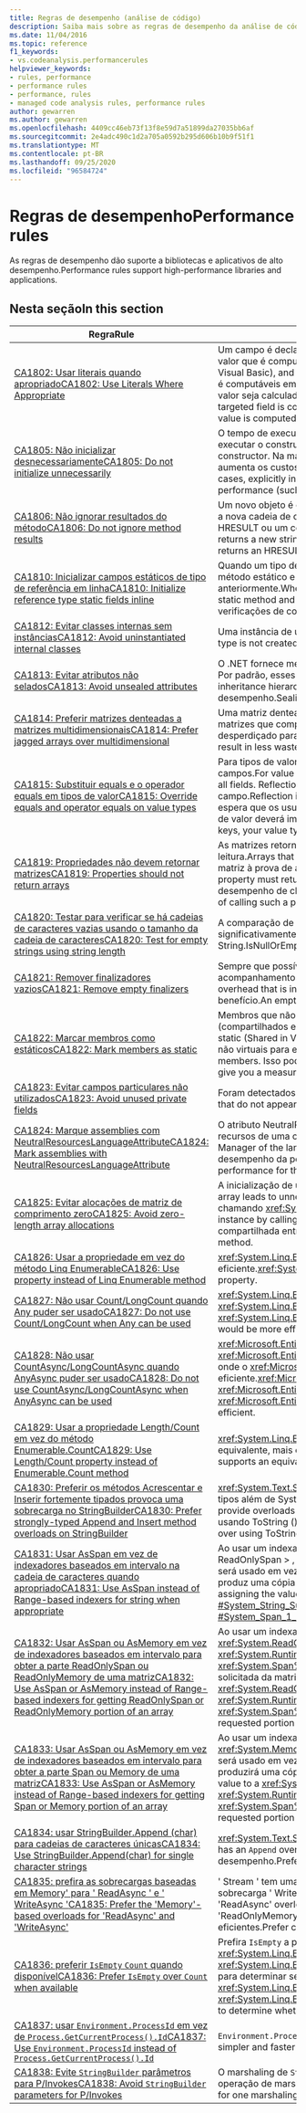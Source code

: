```yaml
---
title: Regras de desempenho (análise de código)
description: Saiba mais sobre as regras de desempenho da análise de código.
ms.date: 11/04/2016
ms.topic: reference
f1_keywords:
- vs.codeanalysis.performancerules
helpviewer_keywords:
- rules, performance
- performance rules
- performance, rules
- managed code analysis rules, performance rules
author: gewarren
ms.author: gewarren
ms.openlocfilehash: 4409cc46eb73f13f8e59d7a51899da27035bb6af
ms.sourcegitcommit: 2e4adc490c1d2a705a0592b295d606b10b9f51f1
ms.translationtype: MT
ms.contentlocale: pt-BR
ms.lasthandoff: 09/25/2020
ms.locfileid: "96584724"
---
```

# <a name="performance-rules"></a><span data-ttu-id="ed1ea-103">Regras de desempenho</span><span class="sxs-lookup"><span data-stu-id="ed1ea-103">Performance rules</span></span>

<span data-ttu-id="ed1ea-104">As regras de desempenho dão suporte a bibliotecas e aplicativos de alto desempenho.</span><span class="sxs-lookup"><span data-stu-id="ed1ea-104">Performance rules support high-performance libraries and applications.</span></span>

## <a name="in-this-section"></a><span data-ttu-id="ed1ea-105">Nesta seção</span><span class="sxs-lookup"><span data-stu-id="ed1ea-105">In this section</span></span>

| <span data-ttu-id="ed1ea-106">Regra</span><span class="sxs-lookup"><span data-stu-id="ed1ea-106">Rule</span></span> | <span data-ttu-id="ed1ea-107">Descrição</span><span class="sxs-lookup"><span data-stu-id="ed1ea-107">Description</span></span> |
| - | - |
| [<span data-ttu-id="ed1ea-108">CA1802: Usar literais quando apropriado</span><span class="sxs-lookup"><span data-stu-id="ed1ea-108">CA1802: Use Literals Where Appropriate</span></span>](ca1802.md) | <span data-ttu-id="ed1ea-109">Um campo é declarado estático e somente leitura (compartilhado e ReadOnly em Visual Basic) e é inicializado com um valor que é computáveis no momento da compilação.</span><span class="sxs-lookup"><span data-stu-id="ed1ea-109">A field is declared static and read-only (Shared and ReadOnly in Visual Basic), and is initialized with a value that is computable at compile time.</span></span> <span data-ttu-id="ed1ea-110">Como o valor atribuído ao campo de destino é computáveis em tempo de compilação, altere a declaração para um campo const (const no Visual Basic) para que o valor seja calculado em tempo de compilação em vez de em tempo de execução.</span><span class="sxs-lookup"><span data-stu-id="ed1ea-110">Because the value that is assigned to the targeted field is computable at compile time, change the declaration to a const (Const in Visual Basic) field so that the value is computed at compile time instead of at run time.</span></span> |
| [<span data-ttu-id="ed1ea-111">CA1805: Não inicializar desnecessariamente</span><span class="sxs-lookup"><span data-stu-id="ed1ea-111">CA1805: Do not initialize unnecessarily</span></span>](ca1805.md) | <span data-ttu-id="ed1ea-112">O tempo de execução do .NET inicializa todos os campos de tipos de referência para seus valores padrão antes de executar o construtor.</span><span class="sxs-lookup"><span data-stu-id="ed1ea-112">The .NET runtime initializes all fields of reference types to their default values before running the constructor.</span></span> <span data-ttu-id="ed1ea-113">Na maioria dos casos, a inicialização explícita de um campo para seu valor padrão é redundante, o que aumenta os custos de manutenção e pode prejudicar o desempenho (como com o maior tamanho do assembly).</span><span class="sxs-lookup"><span data-stu-id="ed1ea-113">In most cases, explicitly initializing a field to its default value is redundant, which adds to maintenance costs and may degrade performance (such as with increased assembly size).</span></span> |
| [<span data-ttu-id="ed1ea-114">CA1806: Não ignorar resultados do método</span><span class="sxs-lookup"><span data-stu-id="ed1ea-114">CA1806: Do not ignore method results</span></span>](ca1806.md) | <span data-ttu-id="ed1ea-115">Um novo objeto é criado, mas nunca usado, ou um método que cria e retorna uma nova cadeia de caracteres é chamado e a nova cadeia de caracteres nunca é usada ou um método Component Object Model (COM) ou P/Invoke Retorna um HRESULT ou um código de erro que nunca é usado.</span><span class="sxs-lookup"><span data-stu-id="ed1ea-115">A new object is created but never used, or a method that creates and returns a new string is called and the new string is never used, or a Component Object Model (COM) or P/Invoke method returns an HRESULT or error code that is never used.</span></span> |
| [<span data-ttu-id="ed1ea-116">CA1810: Inicializar campos estáticos de tipo de referência em linha</span><span class="sxs-lookup"><span data-stu-id="ed1ea-116">CA1810: Initialize reference type static fields inline</span></span>](ca1810.md) | <span data-ttu-id="ed1ea-117">Quando um tipo declara um construtor estático explícito, o compilador JIT (just-in-time) adiciona uma verificação a cada método estático e construtor de instância do tipo para garantir que o construtor estático tenha sido chamado anteriormente.</span><span class="sxs-lookup"><span data-stu-id="ed1ea-117">When a type declares an explicit static constructor, the just-in-time (JIT) compiler adds a check to each static method and instance constructor of the type to make sure that the static constructor was previously called.</span></span> <span data-ttu-id="ed1ea-118">As verificações de construtor estático podem diminuir o desempenho.</span><span class="sxs-lookup"><span data-stu-id="ed1ea-118">Static constructor checks can decrease performance.</span></span> |
| [<span data-ttu-id="ed1ea-119">CA1812: Evitar classes internas sem instâncias</span><span class="sxs-lookup"><span data-stu-id="ed1ea-119">CA1812: Avoid uninstantiated internal classes</span></span>](ca1812.md) | <span data-ttu-id="ed1ea-120">Uma instância de um tipo no nível de assembly não é criada pelo código no assembly.</span><span class="sxs-lookup"><span data-stu-id="ed1ea-120">An instance of an assembly-level type is not created by code in the assembly.</span></span> |
| [<span data-ttu-id="ed1ea-121">CA1813: Evitar atributos não selados</span><span class="sxs-lookup"><span data-stu-id="ed1ea-121">CA1813: Avoid unsealed attributes</span></span>](ca1813.md) | <span data-ttu-id="ed1ea-122">O .NET fornece métodos para recuperar atributos personalizados.</span><span class="sxs-lookup"><span data-stu-id="ed1ea-122">.NET provides methods for retrieving custom attributes.</span></span> <span data-ttu-id="ed1ea-123">Por padrão, esses métodos pesquisam a hierarquia de herança do atributo.</span><span class="sxs-lookup"><span data-stu-id="ed1ea-123">By default, these methods search the attribute inheritance hierarchy.</span></span> <span data-ttu-id="ed1ea-124">A validação do atributo elimina a pesquisa na hierarquia de herança e pode melhorar o desempenho.</span><span class="sxs-lookup"><span data-stu-id="ed1ea-124">Sealing the attribute eliminates the search through the inheritance hierarchy and can improve performance.</span></span> |
| [<span data-ttu-id="ed1ea-125">CA1814: Preferir matrizes denteadas a matrizes multidimensionais</span><span class="sxs-lookup"><span data-stu-id="ed1ea-125">CA1814: Prefer jagged arrays over multidimensional</span></span>](ca1814.md) | <span data-ttu-id="ed1ea-126">Uma matriz denteada é uma matriz cujos elementos são matrizes.</span><span class="sxs-lookup"><span data-stu-id="ed1ea-126">A jagged array is an array whose elements are arrays.</span></span> <span data-ttu-id="ed1ea-127">As matrizes que compõem os elementos podem ser de tamanhos diferentes, o que pode resultar em menos espaço desperdiçado para alguns conjuntos de dados.</span><span class="sxs-lookup"><span data-stu-id="ed1ea-127">The arrays that make up the elements can be of different sizes, which can result in less wasted space for some sets of data.</span></span> |
| [<span data-ttu-id="ed1ea-128">CA1815: Substituir equals e o operador equals em tipos de valor</span><span class="sxs-lookup"><span data-stu-id="ed1ea-128">CA1815: Override equals and operator equals on value types</span></span>](ca1815.md) | <span data-ttu-id="ed1ea-129">Para tipos de valor, a implementação herdada de Equals usa a biblioteca Reflection e compara o conteúdo de todos os campos.</span><span class="sxs-lookup"><span data-stu-id="ed1ea-129">For value types, the inherited implementation of Equals uses the Reflection library and compares the contents of all fields.</span></span> <span data-ttu-id="ed1ea-130">Reflection é computacionalmente cara, e pode ser desnecessário comparar a igualdade de cada campo.</span><span class="sxs-lookup"><span data-stu-id="ed1ea-130">Reflection is computationally expensive, and comparing every field for equality might be unnecessary.</span></span> <span data-ttu-id="ed1ea-131">Se você espera que os usuários comparem ou classifiquem instâncias, ou usem instâncias como chaves de tabela de hash, o tipo de valor deverá implementar Equals.</span><span class="sxs-lookup"><span data-stu-id="ed1ea-131">If you expect users to compare or sort instances, or to use instances as hash table keys, your value type should implement Equals.</span></span> |
| [<span data-ttu-id="ed1ea-132">CA1819: Propriedades não devem retornar matrizes</span><span class="sxs-lookup"><span data-stu-id="ed1ea-132">CA1819: Properties should not return arrays</span></span>](ca1819.md) | <span data-ttu-id="ed1ea-133">As matrizes retornadas por propriedades não são protegidas por gravação, mesmo que a propriedade seja somente leitura.</span><span class="sxs-lookup"><span data-stu-id="ed1ea-133">Arrays that are returned by properties are not write-protected, even if the property is read-only.</span></span> <span data-ttu-id="ed1ea-134">Para manter a matriz à prova de adulteração, a propriedade deve retornar uma cópia da matriz.</span><span class="sxs-lookup"><span data-stu-id="ed1ea-134">To keep the array tamper-proof, the property must return a copy of the array.</span></span> <span data-ttu-id="ed1ea-135">Normalmente, os usuários não compreenderão as implicações adversas no desempenho de chamar uma propriedade assim.</span><span class="sxs-lookup"><span data-stu-id="ed1ea-135">Typically, users will not understand the adverse performance implications of calling such a property.</span></span> |
| [<span data-ttu-id="ed1ea-136">CA1820: Testar para verificar se há cadeias de caracteres vazias usando o tamanho da cadeia de caracteres</span><span class="sxs-lookup"><span data-stu-id="ed1ea-136">CA1820: Test for empty strings using string length</span></span>](ca1820.md) | <span data-ttu-id="ed1ea-137">A comparação de cadeias de caracteres usando-se a propriedade String.Length ou o método String.IsNullOrEmpty é significativamente mais rápida do que o uso de Equals.</span><span class="sxs-lookup"><span data-stu-id="ed1ea-137">Comparing strings by using the String.Length property or the String.IsNullOrEmpty method is significantly faster than using Equals.</span></span> |
| [<span data-ttu-id="ed1ea-138">CA1821: Remover finalizadores vazios</span><span class="sxs-lookup"><span data-stu-id="ed1ea-138">CA1821: Remove empty finalizers</span></span>](ca1821.md) | <span data-ttu-id="ed1ea-139">Sempre que possível, evite finalizadores por conta da sobrecarga adicional no desempenho envolvida no acompanhamento do tempo de vida do objeto.</span><span class="sxs-lookup"><span data-stu-id="ed1ea-139">Whenever you can, avoid finalizers because of the additional performance overhead that is involved in tracking object lifetime.</span></span> <span data-ttu-id="ed1ea-140">Um finalizador vazio incorre em sobrecarga adicional sem nenhum benefício.</span><span class="sxs-lookup"><span data-stu-id="ed1ea-140">An empty finalizer incurs added overhead without any benefit.</span></span> |
| [<span data-ttu-id="ed1ea-141">CA1822: Marcar membros como estáticos</span><span class="sxs-lookup"><span data-stu-id="ed1ea-141">CA1822: Mark members as static</span></span>](ca1822.md) | <span data-ttu-id="ed1ea-142">Membros que não acessam dados de instância ou métodos de instância de chamada podem ser marcados como estáticos (compartilhados em Visual Basic).</span><span class="sxs-lookup"><span data-stu-id="ed1ea-142">Members that do not access instance data or call instance methods can be marked as static (Shared in Visual Basic).</span></span> <span data-ttu-id="ed1ea-143">Depois que você marcar os métodos como estáticos, o compilador emitirá sites de chamada não virtuais para esses membros.</span><span class="sxs-lookup"><span data-stu-id="ed1ea-143">After you mark the methods as static, the compiler will emit nonvirtual call sites to these members.</span></span> <span data-ttu-id="ed1ea-144">Isso pode proporcionar um ganho de desempenho mensurável para o código sensível ao desempenho.</span><span class="sxs-lookup"><span data-stu-id="ed1ea-144">This can give you a measurable performance gain for performance-sensitive code.</span></span> |
| [<span data-ttu-id="ed1ea-145">CA1823: Evitar campos particulares não utilizados</span><span class="sxs-lookup"><span data-stu-id="ed1ea-145">CA1823: Avoid unused private fields</span></span>](ca1823.md) | <span data-ttu-id="ed1ea-146">Foram detectados campos particulares que aparentemente não são acessados no assembly.</span><span class="sxs-lookup"><span data-stu-id="ed1ea-146">Private fields were detected that do not appear to be accessed in the assembly.</span></span> |
| [<span data-ttu-id="ed1ea-147">CA1824: Marque assemblies com NeutralResourcesLanguageAttribute</span><span class="sxs-lookup"><span data-stu-id="ed1ea-147">CA1824: Mark assemblies with NeutralResourcesLanguageAttribute</span></span>](ca1824.md) | <span data-ttu-id="ed1ea-148">O atributo NeutralResourcesLanguage informa o Gerenciador de recursos da linguagem que foi usada para exibir os recursos de uma cultura neutra para um assembly.</span><span class="sxs-lookup"><span data-stu-id="ed1ea-148">The NeutralResourcesLanguage attribute informs the Resource Manager of the language that was used to display the resources of a neutral culture for an assembly.</span></span> <span data-ttu-id="ed1ea-149">Isso melhora o desempenho da pesquisa para o primeiro recurso carregado e pode reduzir o conjunto de trabalho.</span><span class="sxs-lookup"><span data-stu-id="ed1ea-149">This improves lookup performance for the first resource that you load and can reduce your working set.</span></span> |
| [<span data-ttu-id="ed1ea-150">CA1825: Evitar alocações de matriz de comprimento zero</span><span class="sxs-lookup"><span data-stu-id="ed1ea-150">CA1825: Avoid zero-length array allocations</span></span>](ca1825.md) | <span data-ttu-id="ed1ea-151">A inicialização de uma matriz de comprimento zero leva à alocação de memória desnecessária.</span><span class="sxs-lookup"><span data-stu-id="ed1ea-151">Initializing a zero-length array leads to unnecessary memory allocation.</span></span> <span data-ttu-id="ed1ea-152">Em vez disso, use a instância de matriz vazia estaticamente alocada chamando <xref:System.Array.Empty%2A?displayProperty=nameWithType> .</span><span class="sxs-lookup"><span data-stu-id="ed1ea-152">Instead, use the statically allocated empty array instance by calling <xref:System.Array.Empty%2A?displayProperty=nameWithType>.</span></span> <span data-ttu-id="ed1ea-153">A alocação de memória é compartilhada entre todas as invocações desse método.</span><span class="sxs-lookup"><span data-stu-id="ed1ea-153">The memory allocation is shared across all invocations of this method.</span></span> |
| [<span data-ttu-id="ed1ea-154">CA1826: Usar a propriedade em vez do método Linq Enumerable</span><span class="sxs-lookup"><span data-stu-id="ed1ea-154">CA1826: Use property instead of Linq Enumerable method</span></span>](ca1826.md) | <span data-ttu-id="ed1ea-155"><xref:System.Linq.Enumerable> O método LINQ foi usado em um tipo que dá suporte a uma propriedade equivalente e mais eficiente.</span><span class="sxs-lookup"><span data-stu-id="ed1ea-155"><xref:System.Linq.Enumerable> LINQ method was used on a type that supports an equivalent, more efficient property.</span></span> |
| [<span data-ttu-id="ed1ea-156">CA1827: Não usar Count/LongCount quando Any puder ser usado</span><span class="sxs-lookup"><span data-stu-id="ed1ea-156">CA1827: Do not use Count/LongCount when Any can be used</span></span>](ca1827.md) | <span data-ttu-id="ed1ea-157"><xref:System.Linq.Enumerable.Count%2A> o <xref:System.Linq.Enumerable.LongCount%2A> método or foi usado onde o <xref:System.Linq.Enumerable.Any%2A> método seria mais eficiente.</span><span class="sxs-lookup"><span data-stu-id="ed1ea-157"><xref:System.Linq.Enumerable.Count%2A> or <xref:System.Linq.Enumerable.LongCount%2A> method was used where <xref:System.Linq.Enumerable.Any%2A> method would be more efficient.</span></span> |
| [<span data-ttu-id="ed1ea-158">CA1828: Não usar CountAsync/LongCountAsync quando AnyAsync puder ser usado</span><span class="sxs-lookup"><span data-stu-id="ed1ea-158">CA1828: Do not use CountAsync/LongCountAsync when AnyAsync can be used</span></span>](ca1828.md) | <span data-ttu-id="ed1ea-159"><xref:Microsoft.EntityFrameworkCore.EntityFrameworkQueryableExtensions.CountAsync%2A> o <xref:Microsoft.EntityFrameworkCore.EntityFrameworkQueryableExtensions.LongCountAsync%2A> método or foi usado onde o <xref:Microsoft.EntityFrameworkCore.EntityFrameworkQueryableExtensions.AnyAsync%2A> método seria mais eficiente.</span><span class="sxs-lookup"><span data-stu-id="ed1ea-159"><xref:Microsoft.EntityFrameworkCore.EntityFrameworkQueryableExtensions.CountAsync%2A> or <xref:Microsoft.EntityFrameworkCore.EntityFrameworkQueryableExtensions.LongCountAsync%2A> method was used where <xref:Microsoft.EntityFrameworkCore.EntityFrameworkQueryableExtensions.AnyAsync%2A> method would be more efficient.</span></span> |
| [<span data-ttu-id="ed1ea-160">CA1829: Usar a propriedade Length/Count em vez do método Enumerable.Count</span><span class="sxs-lookup"><span data-stu-id="ed1ea-160">CA1829: Use Length/Count property instead of Enumerable.Count method</span></span>](ca1829.md) | <span data-ttu-id="ed1ea-161"><xref:System.Linq.Enumerable.Count%2A> O método LINQ foi usado em um tipo que dá suporte a uma propriedade equivalente, mais eficiente `Length` ou `Count` .</span><span class="sxs-lookup"><span data-stu-id="ed1ea-161"><xref:System.Linq.Enumerable.Count%2A> LINQ method was used on a type that supports an equivalent, more efficient `Length` or `Count` property.</span></span> |
| [<span data-ttu-id="ed1ea-162">CA1830: Preferir os métodos Acrescentar e Inserir fortemente tipados provoca uma sobrecarga no StringBuilder</span><span class="sxs-lookup"><span data-stu-id="ed1ea-162">CA1830: Prefer strongly-typed Append and Insert method overloads on StringBuilder</span></span>](ca1830.md) | <span data-ttu-id="ed1ea-163"><xref:System.Text.StringBuilder.Append%2A> e <xref:System.Text.StringBuilder.Insert%2A> fornecem sobrecargas para vários tipos além de System. String.</span><span class="sxs-lookup"><span data-stu-id="ed1ea-163"><xref:System.Text.StringBuilder.Append%2A> and <xref:System.Text.StringBuilder.Insert%2A> provide overloads for multiple types beyond System.String.</span></span>  <span data-ttu-id="ed1ea-164">Quando possível, prefira as sobrecargas fortemente tipadas usando ToString () e a sobrecarga baseada em cadeia de caracteres.</span><span class="sxs-lookup"><span data-stu-id="ed1ea-164">When possible, prefer the strongly-typed overloads over using ToString() and the string-based overload.</span></span> |
| [<span data-ttu-id="ed1ea-165">CA1831: Usar AsSpan em vez de indexadores baseados em intervalo na cadeia de caracteres quando apropriado</span><span class="sxs-lookup"><span data-stu-id="ed1ea-165">CA1831: Use AsSpan instead of Range-based indexers for string when appropriate</span></span>](ca1831.md) | <span data-ttu-id="ed1ea-166">Ao usar um indexador de intervalo em uma cadeia de caracteres e atribuir implicitamente o valor a um &lt; tipo de caractere ReadOnlySpan &gt; , o método <xref:System.String.Substring%2A?#System_String_Substring_System_Int32_System_Int32_> será usado em vez de <xref:System.Span%601.Slice%2A?#System_Span_1_Slice_System_Int32_System_Int32_> , que produz uma cópia da parte solicitada da cadeia de caracteres.</span><span class="sxs-lookup"><span data-stu-id="ed1ea-166">When using a range-indexer on a string and implicitly assigning the value to a ReadOnlySpan&lt;char&gt; type, the method <xref:System.String.Substring%2A?#System_String_Substring_System_Int32_System_Int32_> will be used instead of <xref:System.Span%601.Slice%2A?#System_Span_1_Slice_System_Int32_System_Int32_>, which produces a copy of requested portion of the string.</span></span> |
| [<span data-ttu-id="ed1ea-167">CA1832: Usar AsSpan ou AsMemory em vez de indexadores baseados em intervalo para obter a parte ReadOnlySpan ou ReadOnlyMemory de uma matriz</span><span class="sxs-lookup"><span data-stu-id="ed1ea-167">CA1832: Use AsSpan or AsMemory instead of Range-based indexers for getting ReadOnlySpan or ReadOnlyMemory portion of an array</span></span>](ca1832.md) | <span data-ttu-id="ed1ea-168">Ao usar um indexador de intervalo em uma matriz e atribuir implicitamente o valor a um <xref:System.ReadOnlySpan%601> <xref:System.ReadOnlyMemory%601> tipo ou, o método <xref:System.Runtime.CompilerServices.RuntimeHelpers.GetSubArray%2A> será usado em vez de, o <xref:System.Span%601.Slice%2A?#System_Span_1_Slice_System_Int32_System_Int32_> que produzirá uma cópia da parte solicitada da matriz.</span><span class="sxs-lookup"><span data-stu-id="ed1ea-168">When using a range-indexer on an array and implicitly assigning the value to a <xref:System.ReadOnlySpan%601> or <xref:System.ReadOnlyMemory%601> type, the method <xref:System.Runtime.CompilerServices.RuntimeHelpers.GetSubArray%2A> will be used instead of <xref:System.Span%601.Slice%2A?#System_Span_1_Slice_System_Int32_System_Int32_>, which produces a copy of requested portion of the array.</span></span> |
| [<span data-ttu-id="ed1ea-169">CA1833: Usar AsSpan ou AsMemory em vez de indexadores baseados em intervalo para obter a parte Span ou Memory de uma matriz</span><span class="sxs-lookup"><span data-stu-id="ed1ea-169">CA1833: Use AsSpan or AsMemory instead of Range-based indexers for getting Span or Memory portion of an array</span></span>](ca1833.md) | <span data-ttu-id="ed1ea-170">Ao usar um indexador de intervalo em uma matriz e atribuir implicitamente o valor a um <xref:System.Span%601> <xref:System.Memory%601> tipo ou, o método <xref:System.Runtime.CompilerServices.RuntimeHelpers.GetSubArray%2A> será usado em vez de, o <xref:System.Span%601.Slice%2A?#System_Span_1_Slice_System_Int32_System_Int32_> que produzirá uma cópia da parte solicitada da matriz.</span><span class="sxs-lookup"><span data-stu-id="ed1ea-170">When using a range-indexer on an array and implicitly assigning the value to a <xref:System.Span%601> or <xref:System.Memory%601> type, the method <xref:System.Runtime.CompilerServices.RuntimeHelpers.GetSubArray%2A> will be used instead of <xref:System.Span%601.Slice%2A?#System_Span_1_Slice_System_Int32_System_Int32_>, which produces a copy of requested portion of the array.</span></span> |
| [<span data-ttu-id="ed1ea-171">CA1834: usar StringBuilder.Append (char) para cadeias de caracteres únicas</span><span class="sxs-lookup"><span data-stu-id="ed1ea-171">CA1834: Use StringBuilder.Append(char) for single character strings</span></span>](ca1834.md) | <span data-ttu-id="ed1ea-172"><xref:System.Text.StringBuilder> tem uma `Append` sobrecarga que usa `char` como argumento.</span><span class="sxs-lookup"><span data-stu-id="ed1ea-172"><xref:System.Text.StringBuilder> has an `Append` overload that takes a `char` as its argument.</span></span> <span data-ttu-id="ed1ea-173">Prefira chamar a `char` sobrecarga para melhorar o desempenho.</span><span class="sxs-lookup"><span data-stu-id="ed1ea-173">Prefer calling the `char` overload to improve performance.</span></span> |
| [<span data-ttu-id="ed1ea-174">CA1835: prefira as sobrecargas baseadas em Memory' para ' ReadAsync ' e ' WriteAsync '</span><span class="sxs-lookup"><span data-stu-id="ed1ea-174">CA1835: Prefer the 'Memory'-based overloads for 'ReadAsync' and 'WriteAsync'</span></span>](ca1835.md) | <span data-ttu-id="ed1ea-175">' Stream ' tem uma sobrecarga ' ReadAsync ' que usa um ' byte de memória &lt; &gt; ' como o primeiro argumento e uma sobrecarga ' WriteAsync ' que usa um ' ReadOnlyMemory &lt; byte &gt; ' como o primeiro argumento.</span><span class="sxs-lookup"><span data-stu-id="ed1ea-175">'Stream' has a 'ReadAsync' overload that takes a 'Memory&lt;Byte&gt;' as the first argument, and a 'WriteAsync' overload that takes a 'ReadOnlyMemory&lt;Byte&gt;' as the first argument.</span></span> <span data-ttu-id="ed1ea-176">Prefira chamar as sobrecargas com base na memória, que são mais eficientes.</span><span class="sxs-lookup"><span data-stu-id="ed1ea-176">Prefer calling the memory based overloads, which are more efficient.</span></span> |
| [<span data-ttu-id="ed1ea-177">CA1836: preferir `IsEmpty` `Count` quando disponível</span><span class="sxs-lookup"><span data-stu-id="ed1ea-177">CA1836: Prefer `IsEmpty` over `Count` when available</span></span>](ca1836.md) | <span data-ttu-id="ed1ea-178">Prefira `IsEmpty` a propriedade que seja mais eficiente do que `Count` , `Length` <xref:System.Linq.Enumerable.Count%60%601%28System.Collections.Generic.IEnumerable%7B%60%600%7D%29> ou <xref:System.Linq.Enumerable.LongCount%60%601%28System.Collections.Generic.IEnumerable%7B%60%600%7D%29> para determinar se o objeto contém ou não itens.</span><span class="sxs-lookup"><span data-stu-id="ed1ea-178">Prefer `IsEmpty` property that is more efficient than `Count`, `Length`, <xref:System.Linq.Enumerable.Count%60%601%28System.Collections.Generic.IEnumerable%7B%60%600%7D%29> or <xref:System.Linq.Enumerable.LongCount%60%601%28System.Collections.Generic.IEnumerable%7B%60%600%7D%29> to determine whether the object contains or not any items.</span></span> |
| [<span data-ttu-id="ed1ea-179">CA1837: usar `Environment.ProcessId` em vez de `Process.GetCurrentProcess().Id`</span><span class="sxs-lookup"><span data-stu-id="ed1ea-179">CA1837: Use `Environment.ProcessId` instead of `Process.GetCurrentProcess().Id`</span></span>](ca1837.md) | <span data-ttu-id="ed1ea-180">`Environment.ProcessId` é mais simples e mais rápido do que `Process.GetCurrentProcess().Id` .</span><span class="sxs-lookup"><span data-stu-id="ed1ea-180">`Environment.ProcessId` is simpler and faster than `Process.GetCurrentProcess().Id`.</span></span> |
| [<span data-ttu-id="ed1ea-181">CA1838: Evite `StringBuilder` parâmetros para P/Invokes</span><span class="sxs-lookup"><span data-stu-id="ed1ea-181">CA1838: Avoid `StringBuilder` parameters for P/Invokes</span></span>](ca1838.md) | <span data-ttu-id="ed1ea-182">O marshaling de `StringBuilder` sempre cria uma cópia de buffer nativo, resultando em várias alocações para uma operação de marshaling.</span><span class="sxs-lookup"><span data-stu-id="ed1ea-182">Marshaling of `StringBuilder` always creates a native buffer copy, resulting in multiple allocations for one marshaling operation.</span></span> |
